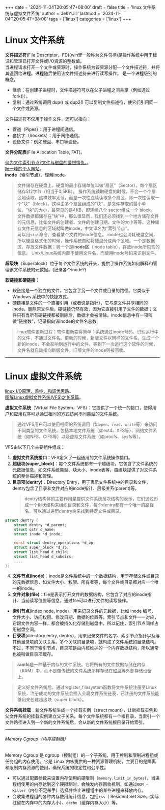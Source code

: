 +++
date = '2024-11-04T20:05:47+08:00'
draft = false
title = 'linux 文件系统与虚拟文件系统'
author = 'JekYUlll'
lastmod = '2024-11-04T20:05:47+08:00'
tags = ['linux']
categories = ['linux']
+++

# Linux 文件系统

**文件描述符**(File Descriptor，FD)(win里一般称为文件句柄)是操作系统中用于标识和管理已打开文件或I/O资源的整数值。  
当进程请求打开一个文件或资源时，操作系统为该资源分配一个文件描述符，并将其返回给进程。进程随后使用该文件描述符来进行读写操作。
是一个进程级别的概念。

- 继承：在创建子进程时，文件描述符可以在父子进程之间共享（例如通过 fork()）。
- 复制：通过系统调用 dup() 或 dup2() 可以复制文件描述符，使它们引用同一个文件或资源。

文件描述符不仅用于操作文件，还可以指向：

- 管道（Pipes）：用于进程间通信。
- 套接字（Sockets）：用于网络通信。
- 设备文件：例如硬盘、串口等设备。

**文件分配表**(File Allocation Table, FAT)。

[何为文件索引节点?文件与磁盘的爱恨情仇。](https://www.bilibili.com/video/BV1jy4y1K73r/?spm_id_from=333.337.search-card.all.click&vd_source=9b0b9cbfd8c349b95b4776bd10953f3a)。  
[阮一峰的个人网站](https://ruanyifeng.com/blog/2011/12/inode.html)。  
**inode**（索引节点）。[理解inode](https://ruanyifeng.com/blog/2011/12/inode.html)。

> 文件储存在硬盘上，硬盘的最小存储单位叫做"扇区"（Sector）。每个扇区储存512字节（相当于0.5KB）。
> 操作系统读取硬盘的时候，不会一个个扇区地读取，这样效率太低，而是一次性连续读取多个扇区，即一次性读取一个"块"（block）。这种由多个扇区组成的"块"，是文件存取的最小单位。"块"的大小，最常见的是4KB，即连续八个 sector组成一个 block。
> 文件数据都储存在"块"中，那么很显然，我们还必须找到一个地方储存文件的元信息，比如文件的创建者、文件的创建日期、文件的大小等等。这种储存文件元信息的区域就叫做inode，中文译名为"索引节点"。  
> 可以用`stat`命令，查看某个文件的inode信息。
> inode也会消耗硬盘空间，所以硬盘格式化的时候，操作系统自动将硬盘分成两个区域。一个是数据区，存放文件数据；另一个是**inode区**（inode table），存放inode所包含的信息。
> Unix/Linux系统内部不使用文件名，而使用inode号码来识别文件。

**超级块**（Superblock）位于每个文件系统的开头，提供了操作系统如何解释和管理该文件系统的元数据。(记录各个inode?)

**软链接和硬链接：**

- 软链接是一个独立的文件，它包含了另一个文件或目录的路径。它类似于 Windows 系统中的快捷方式。
- 硬链接是文件的一个直接引用（或者说是指针），它与原文件共享相同的inode。删除原文件后，硬链接仍然有效，因为它直接引用了文件的数据；文件只有当所有硬链接都被删除后，数据才会被清除。inode信息中有一项叫做"链接数"，记录指向该inode的文件名总数。

> linux软件更新过程：软件更新变得简单：系统通过inode号码，识别运行中的文件，不通过文件名。更新的时候，新版文件以同样的文件名，生成一个新的inode，不会影响到运行中的文件。等到下一次运行这个软件的时候，文件名就自动指向新版文件，旧版文件的inode则被回收。

---

# Linux 虚拟文件系统

[linux I/O原理、监控、和调优思路](https://zhuanlan.zhihu.com/p/3815712411)。  
[图解Linux虚拟文件系统(VFS)之关系篇](https://zhuanlan.zhihu.com/p/681048030)。  

**虚拟文件系统**（Virtual File System，VFS）：它提供了一个统一的接口，使得用户和应用程序可以通过相同的方式访问不同类型的文件系统。

> 通过VFS用户可以使用相同的系统调用（如`open`、`read`、`write`等）来访问不同类型的文件系统，包括本地文件系统（如ext4、XFS等）、网络文件系统（如NFS、CIFS等）以及虚拟文件系统（如procfs、sysfs等）。

VFS由以下几个主要组件组成：

1. **虚拟文件系统接口**：VFS定义了一组通用的文件系统操作接口。
2. **超级块(super_block)**：每个文件系统都有一个超级块，它包含了文件系统的元数据信息，如文件系统类型、块大小、inode表等，超级块提供了对文件系统的整体描述和管理。
3. **目录项(dentry)**：Directory Entry，用于表示文件系统中的目录和文件，dentry包含了目录和文件对应的inode指针、层级关系(parent)等。
   > dentry结构体的主要作用是提供文件系统层次结构的表示，它们通过形成一个树状结构来组织目录和文件，每个dentry都有一个唯一的路径名，可以通过遍历dentry树来找到特定文件或目录。

```c
struct dentry {
    struct dentry *d_parent;
    struct qstr d_name;
    struct inode *d_inode;

    const struct dentry_operations *d_op;
    struct super_block *d_sb;
    struct list_head d_child;
    struct list_head d_subdirs;
    ....
};
```

4. **文件节点(inode)**：inode是文件系统中的一个数据结构，用于存储文件或目录的元数据信息，如文件大小、权限、所有者等，每个文件或目录都对应一个唯一的inode。
5. **文件对象(file)**：file是表示打开文件的数据结构，它包含了对应的inode指针、当前读写位置等信息，通过file可以进行文件的读写操作。

- **索引节点**(index node, inode)，用来记录文件的元数据，比如 inode 编号、文件大小、访问权限、修改日期、数据的位置等。索引节点和文件一一对应，它跟文件内容一样，都会被持久化存储到磁盘中。所以记住，索引节点同样占用磁盘空间。
- **目录项**(directory entry, dentry)，用来记录文件的名字、索引节点指针以及与其他目录项的关联关系。多个关联的目录项，就构成了文件系统的目录结构。不过，不同于索引节点，目录项是由内核维护的一个内存数据结构，所以通常也被叫做目录项缓存。

> **ramfs**是一种基于内存的文件系统。它将所有的文件数据存储在内存（RAM）中，而不是像传统的文件系统那样存储在磁盘等外部存储设备上。

> 定义好文件系统后，通过register_filesystem函数将文件系统注册至Linux系统，注册成功的文件系统会插入全局文件系统链表，已注册的文件系统能够用来创建超级块（super block）。

**文件系统挂载**：新文件系统生成一个挂载实例（struct mount），让新挂载实例和父文件系统的挂载实例建立父子关系。每个文件系统都有一个根目录，当索引一个文件路径进入到一个新的文件系统后，会从新的文件系统根目录开始索引。

---

###### Memory Cgroup（内存控制组）

Memory Cgroup 是 cgroup（控制组）的一个子系统，用于控制和限制进程组或任务组的内存使用。它是 Linux 内核提供的一种资源管理机制，主要目的是隔离和限制内存资源的使用，确保系统的稳定性和公平性。

- 可以通过配置参数来设置内存使用的硬限制（`memory.limit_in_bytes`）。当进程组使用的内存达到这个硬限制时，会触发内存回收机制，如通过`OOM - Killer`（内存不足杀手）选择并终止进程组中的某些进程来释放内存。
- 会收集进程组的各种内存使用统计信息，包括`rss`（ Resident Set Size，实际驻留在内存中的内存大小）、`cache`（缓存内存大小）等。